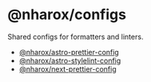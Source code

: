# @nharox/configs

Shared configs for formatters and linters.

- [@nharox/astro-prettier-config](https://www.npmjs.com/package/@nharox/astro-prettier-config)
- [@nharox/astro-stylelint-config](https://www.npmjs.com/package/@nharox/astro-stylelint-config)
- [@nharox/next-prettier-config](https://www.npmjs.com/package/@nharox/next-prettier-config)

